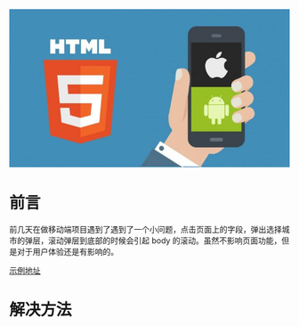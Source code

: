<div align="center">
    <img src="./../../images/m.jpeg" width="800"  />
</div>

# 前言

前几天在做移动端项目遇到了遇到了一个小问题，点击页面上的字段，弹出选择城市的弹层，滚动弹层到底部的时候会引起 body 的滚动。虽然不影响页面功能，但是对于用户体验还是有影响的。

[示例地址](./index.html)


# 解决方法